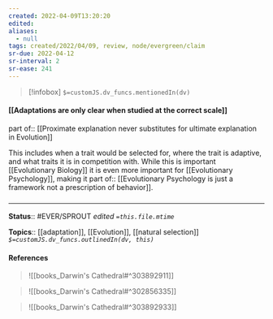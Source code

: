 ```yaml
---
created: 2022-04-09T13:20:20 
edited: 
aliases:
  - null
tags: created/2022/04/09, review, node/evergreen/claim
sr-due: 2022-04-12
sr-interval: 2
sr-ease: 241
---
```

> [!infobox]
`$=customJS.dv_funcs.mentionedIn(dv)`

#### [[Adaptations are only clear when studied at the correct scale]]

part of:: [[Proximate explanation never substitutes for ultimate explanation in Evolution]]

This includes when a trait would be selected for,
where the trait is adaptive,
and what traits it is in competition with.
While this is important [[Evolutionary Biology]]
it is even more important for [[Evolutionary Psychology]],
making it 
part of:: [[Evolutionary Psychology is just a framework not a prescription of behavior]].


### <hr class="footnote"/>

**Status**:: #EVER/SPROUT
*edited `=this.file.mtime`*

**Topics**:: [[adaptation]], [[Evolution]], [[natural selection]]
*`$=customJS.dv_funcs.outlinedIn(dv, this)`*

#### References

> ![[books_Darwin's Cathedral#^303892911]]


> ![[books_Darwin's Cathedral#^302856335]]

> ![[books_Darwin's Cathedral#^303892933]]

